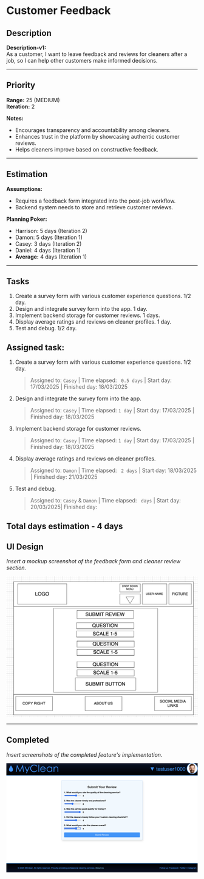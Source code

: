 # Customer Feedback

## Description
**Description-v1:**  
As a customer, I want to leave feedback and reviews for cleaners after a job, so I can help other customers make informed decisions.

---

## Priority
**Range:** 25 (MEDIUM)  
**Iteration:** 2 

**Notes:**  
- Encourages transparency and accountability among cleaners.  
- Enhances trust in the platform by showcasing authentic customer reviews.  
- Helps cleaners improve based on constructive feedback.

---

## Estimation
**Assumptions:**  
- Requires a feedback form integrated into the post-job workflow.  
- Backend system needs to store and retrieve customer reviews.  

**Planning Poker:**  
- Harrison: 5 days (Iteration 2)  
- Damon: 5 days (Iteration 1)  
- Casey: 3 days (Iteration 2)  
- Daniel: 4 days (Iteration 1)  
- **Average:** 4 days (Iteration 1)   

---

## Tasks
1. Create a survey form with various customer experience questions. 1/2 day.
2. Design and integrate survey form into the app. 1 day.  
3. Implement backend storage for customer reviews. 1 days.  
4. Display average ratings and reviews on cleaner profiles. 1 day.
5. Test and debug. 1/2 day.

## Assigned task:
1. Create a survey form with various customer experience questions. 1/2 day.
    > Assigned to: `Casey` | Time elapsed: ` 0.5 days` | Start day: 17/03/2025 | Finished day: 18/03/2025
2. Design and integrate the survey form into the app.
    > Assigned to: `Casey` | Time elapsed: `1 day` | Start day: 17/03/2025 | Finished day: 18/03/2025
3. Implement backend storage for customer reviews.
    > Assigned to: `Casey` | Time elapsed: `1 day` | Start day: 17/03/2025 | Finished day: 18/03/2025
4. Display average ratings and reviews on cleaner profiles.
    > Assigned to: `Damon` | Time elapsed: ` 2 days` | Start day: 18/03/2025 | Finished day: 21/03/2025
5. Test and debug.
    > Assigned to: `Casey` & `Damon` | Time elapsed: ` days` | Start day: 20/03/2025| Finished day: 

Total days estimation - 4 days
---

## UI Design
*Insert a mockup screenshot of the feedback form and cleaner review section.*

![review wireframe](/iterations/images/submit-review-wireframe.png)

---

## Completed
*Insert screenshots of the completed feature's implementation.*

![review page](/iterations/images/submit-review.png)
